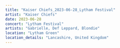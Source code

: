 ```yaml
---
title: "Kaiser Chiefs_2023-06-28_Lytham Festival"
artist: "Kaiser Chiefs"
date: 2023-06-28
concert: "Lytham Festival"
artists: "Gabrielle, Def Leppard, Blondie"
location: "Lytham Green"
location_details: "Lancashire, United Kingdom"
---
```

